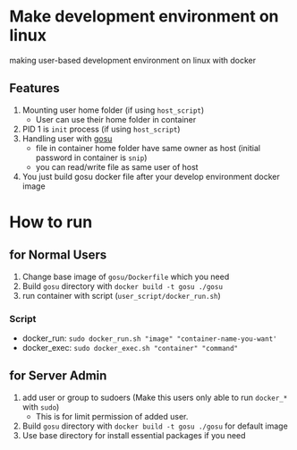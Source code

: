 # Make development environment on linux

making user-based development environment on linux with docker

## Features

1. Mounting user home folder (if using `host_script`)
    - User can use their home folder in container
1. PID 1 is `init` process (if using `host_script`)
1. Handling user with [gosu](https://github.com/tianon/gosu)
    - file in container home folder have same owner as host (initial password in container is `snip`)
    - you can read/write file as same user of host
1. You just build gosu docker file after your develop environment docker image

# How to run

## for Normal Users

1. Change base image of `gosu/Dockerfile` which you need
1. Build `gosu` directory with `docker build -t gosu ./gosu`
1. run container with script (`user_script/docker_run.sh`)

### Script

- docker_run: `sudo docker_run.sh "image" "container-name-you-want'`
- docker_exec: `sudo docker_exec.sh "container" "command"`

## for Server Admin

1. add user or group to sudoers (Make this users only able to run `docker_*` with `sudo`)
   - This is for limit permission of added user.
1. Build `gosu` directory with `docker build -t gosu ./gosu` for default image
1. Use base directory for install essential packages if you need
